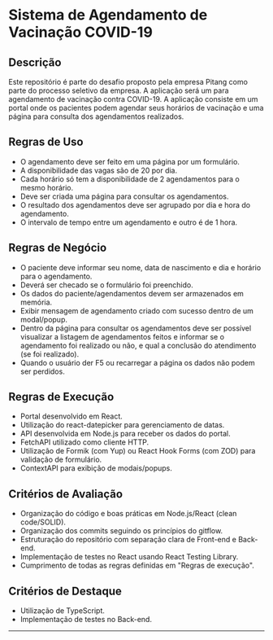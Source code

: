 # Sistema de Agendamento de Vacinação COVID-19

## Descrição
Este repositório é parte do desafio proposto pela empresa Pitang como parte do processo seletivo da empresa. A aplicação será um para agendamento de vacinação contra COVID-19. A aplicação consiste em um portal onde os pacientes podem agendar seus horários de vacinação e uma página para consulta dos agendamentos realizados.

## Regras de Uso
- O agendamento deve ser feito em uma página por um formulário.
- A disponibilidade das vagas são de 20 por dia. 
- Cada horário só tem a disponibilidade de 2 agendamentos para o mesmo horário. 
- Deve ser criada uma página para consultar os agendamentos. 
- O resultado dos agendamentos deve ser agrupado por dia e hora do 
agendamento. 
- O intervalo de tempo entre um agendamento e outro é de 1 hora. 

## Regras de Negócio
- O paciente deve informar seu nome, data de nascimento e dia e horário para o 
agendamento.
- Deverá ser checado se o formulário foi preenchido.
- Os dados do paciente/agendamentos devem ser armazenados em memória. 
- Exibir mensagem de agendamento criado com sucesso dentro de um 
modal/popup. 
- Dentro da página para consultar os agendamentos deve ser possível visualizar a 
listagem de agendamentos feitos e informar se o agendamento foi realizado ou 
não, e qual a conclusão do atendimento (se foi realizado).
- Quando o usuário der F5 ou recarregar a página os dados não podem ser 
perdidos.

## Regras de Execução
- Portal desenvolvido em React.
- Utilização do react-datepicker para gerenciamento de datas.
- API desenvolvida em Node.js para receber os dados do portal.
- FetchAPI utilizado como cliente HTTP.
- Utilização de Formik (com Yup) ou React Hook Forms (com ZOD) para validação de formulário.
- ContextAPI para exibição de modais/popups.

## Critérios de Avaliação
- Organização do código e boas práticas em Node.js/React (clean code/SOLID).
- Organização dos commits seguindo os princípios do gitflow.
- Estruturação do repositório com separação clara de Front-end e Back-end.
- Implementação de testes no React usando React Testing Library.
- Cumprimento de todas as regras definidas em "Regras de execução".

## Critérios de Destaque
- Utilização de TypeScript.
- Implementação de testes no Back-end.

---
